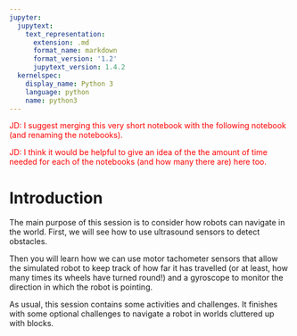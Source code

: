 ```yaml
---
jupyter:
  jupytext:
    text_representation:
      extension: .md
      format_name: markdown
      format_version: '1.2'
      jupytext_version: 1.4.2
  kernelspec:
    display_name: Python 3
    language: python
    name: python3
---
```


<font color='red'>JD: I suggest merging this very short notebook with the following notebook (and renaming the notebooks).</font>

<font color='red'>JD: I think it would be helpful to give an idea of the the amount of time needed for each of the notebooks (and how many there are) here too.</font>

# Introduction


The main purpose of this session is to consider how robots can navigate in the world. First, we will see how to use ultrasound sensors to detect obstacles.

Then you will learn how we can use motor tachometer sensors that allow the simulated robot to keep track of how far it has travelled (or at least, how many times its wheels have turned round!) and a gyroscope to monitor the direction in which the robot is pointing.

As usual, this session contains some activities and challenges. It finishes with some optional challenges to navigate a robot in worlds cluttered up with blocks.

